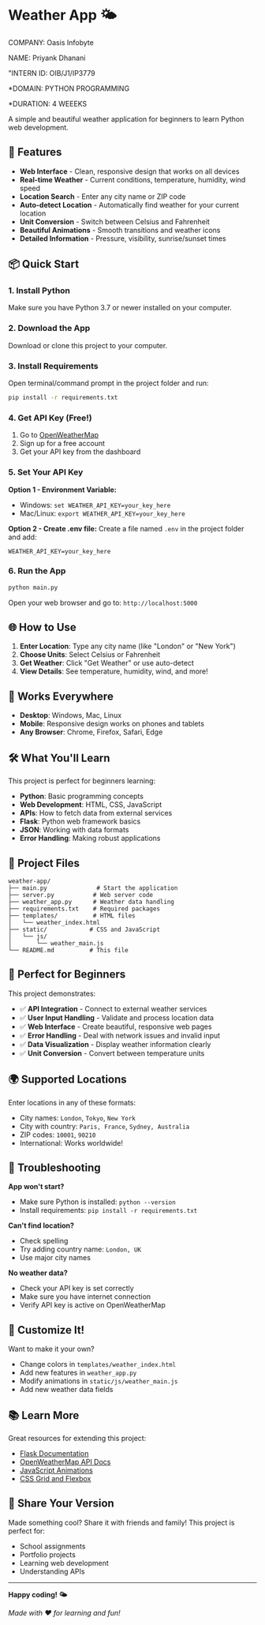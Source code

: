 # Weather App 🌤️

COMPANY: Oasis Infobyte

NAME: Priyank Dhanani

"INTERN ID: OIB/J1/IP3779

*DOMAIN: PYTHON PROGRAMMING

*DURATION: 4 WEEEKS

A simple and beautiful weather application for beginners to learn Python web development.

## 🚀 Features

- **Web Interface** - Clean, responsive design that works on all devices
- **Real-time Weather** - Current conditions, temperature, humidity, wind speed
- **Location Search** - Enter any city name or ZIP code
- **Auto-detect Location** - Automatically find weather for your current location
- **Unit Conversion** - Switch between Celsius and Fahrenheit
- **Beautiful Animations** - Smooth transitions and weather icons
- **Detailed Information** - Pressure, visibility, sunrise/sunset times

## 📦 Quick Start

### 1. Install Python
Make sure you have Python 3.7 or newer installed on your computer.

### 2. Download the App
Download or clone this project to your computer.

### 3. Install Requirements
Open terminal/command prompt in the project folder and run:
```bash
pip install -r requirements.txt
```

### 4. Get API Key (Free!)
1. Go to [OpenWeatherMap](https://openweathermap.org/api)
2. Sign up for a free account
3. Get your API key from the dashboard

### 5. Set Your API Key
**Option 1 - Environment Variable:**
- Windows: `set WEATHER_API_KEY=your_key_here`
- Mac/Linux: `export WEATHER_API_KEY=your_key_here`

**Option 2 - Create .env file:**
Create a file named `.env` in the project folder and add:
```
WEATHER_API_KEY=your_key_here
```

### 6. Run the App
```bash
python main.py
```

Open your web browser and go to: `http://localhost:5000`

## 🌐 How to Use

1. **Enter Location**: Type any city name (like "London" or "New York")
2. **Choose Units**: Select Celsius or Fahrenheit
3. **Get Weather**: Click "Get Weather" or use auto-detect
4. **View Details**: See temperature, humidity, wind, and more!

## 📱 Works Everywhere

- **Desktop**: Windows, Mac, Linux
- **Mobile**: Responsive design works on phones and tablets
- **Any Browser**: Chrome, Firefox, Safari, Edge

## 🛠️ What You'll Learn

This project is perfect for beginners learning:
- **Python**: Basic programming concepts
- **Web Development**: HTML, CSS, JavaScript
- **APIs**: How to fetch data from external services
- **Flask**: Python web framework basics
- **JSON**: Working with data formats
- **Error Handling**: Making robust applications

## 📁 Project Files

```
weather-app/
├── main.py              # Start the application
├── server.py           # Web server code
├── weather_app.py      # Weather data handling
├── requirements.txt    # Required packages
├── templates/          # HTML files
│   └── weather_index.html
├── static/            # CSS and JavaScript
│   └── js/
│       └── weather_main.js
└── README.md          # This file
```

## 🎯 Perfect for Beginners

This project demonstrates:
- ✅ **API Integration** - Connect to external weather services
- ✅ **User Input Handling** - Validate and process location data
- ✅ **Web Interface** - Create beautiful, responsive web pages
- ✅ **Error Handling** - Deal with network issues and invalid input
- ✅ **Data Visualization** - Display weather information clearly
- ✅ **Unit Conversion** - Convert between temperature units

## 🌍 Supported Locations

Enter locations in any of these formats:
- City names: `London`, `Tokyo`, `New York`
- City with country: `Paris, France`, `Sydney, Australia`
- ZIP codes: `10001`, `90210`
- International: Works worldwide!

## 🔧 Troubleshooting

**App won't start?**
- Make sure Python is installed: `python --version`
- Install requirements: `pip install -r requirements.txt`

**Can't find location?**
- Check spelling
- Try adding country name: `London, UK`
- Use major city names

**No weather data?**
- Check your API key is set correctly
- Make sure you have internet connection
- Verify API key is active on OpenWeatherMap

## 🎨 Customize It!

Want to make it your own?
- Change colors in `templates/weather_index.html`
- Add new features in `weather_app.py`
- Modify animations in `static/js/weather_main.js`
- Add new weather data fields

## 📚 Learn More

Great resources for extending this project:
- [Flask Documentation](https://flask.palletsprojects.com/)
- [OpenWeatherMap API Docs](https://openweathermap.org/api)
- [JavaScript Animations](https://developer.mozilla.org/en-US/docs/Web/API/Web_Animations_API)
- [CSS Grid and Flexbox](https://css-tricks.com/)

## 🤝 Share Your Version

Made something cool? Share it with friends and family!
This project is perfect for:
- School assignments
- Portfolio projects
- Learning web development
- Understanding APIs

---

**Happy coding! 🌤️**

*Made with ❤️ for learning and fun!*

